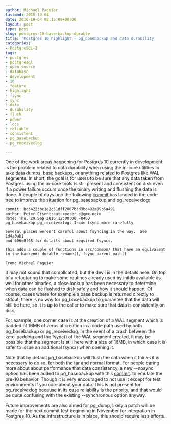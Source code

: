 ```yaml
---
author: Michael Paquier
lastmod: 2016-10-04
date: 2016-10-04 08:15:09+00:00
layout: post
type: post
slug: postgres-10-base-backup-durable
title: 'Postgres 10 highlight - pg_basebackup and data durability'
categories:
- PostgreSQL-2
tags:
- postgres
- postgresql
- open source
- database
- development
- 10
- feature
- highlight
- fsync
- sync
- data
- durability
- flush
- power
- loss
- reliable
- consistent
- pg_basebackup
- pg_receivexlog

---
```


One of the work areas happening for Postgres 10 currently in development
is the problem related to data durability when using the in-core utilities
to take data dumps, base backups, or anything related to Postgres like
WAL segments. In short, the goal is for users to be sure that any data
taken from Postgres using the in-core tools is still present and consistent
on disk even if a power failure occurs once the binary writing and flushing
the data is done. A couple of days ago the following
[commit](http://git.postgresql.org/pg/commitdiff/bc34223bc1e2c51dff2007b3d3bd492a09b5a491)
has landed in the code tree to improve the situation for pg\_basebackup and
pg\_receivexlog:

    commit: bc34223bc1e2c51dff2007b3d3bd492a09b5a491
    author: Peter Eisentraut <peter_e@gmx.net>
    date: Thu, 29 Sep 2016 12:00:00 -0400
    pg_basebackup pg_receivexlog: Issue fsync more carefully

    Several places weren't careful about fsyncing in the way.  See 1d4a0ab1
    and 606e0f98 for details about required fsyncs.

    This adds a couple of functions in src/common/ that have an equivalent
    in the backend: durable_rename(), fsync_parent_path()

    From: Michael Paquier

It may not sound that complicated, but the devil is in the details here. On
top of a refactoring to make some routines already used by initdb available
as well for other binaries, a close lookup has been necessary to determine
when data can be flushed to disk safely and how it should happen. Of course,
cases where for example a base backup is returned directly to stdout, there
is no way for pg\_basebackup to guarantee that the data will still be here,
so it is up to the caller to make sure that data is consistently on disk.

For example, one corner case is at the creation of a WAL segment which is
padded of 16MB of zeros at creation in a code path used by both pg\_basebackup
or pg\_receivexlog. In the event of a crash between the zero-padding and
the fsync() of the WAL segment created, it may be possible that the segment
is still here with a size of 16MB, in which case it is safer to issue an
additional fsync() when opening it.

Note that by default pg\_basebackup will flush the data when it thinks
it is necessary to do so, for both the tar and normal format. For people
caring more about about performance that data consistency, a new --nosync
option has been added to pg\_basebackup with this
[commit](http://git.postgresql.org/pg/commitdiff/6ed2d8584cc680a2d6898480de74a57cd96176b5).
to emulate the pre-10 behavior. Though it is very encouraged to not use
it except for test environments if you care about your data. This is not
present for pg\_receivexlog because in its case reliability is the priority,
and that would be quite confusing with the existing --synchronous option
anyway.

Future improvements are also aimed for pg\_dump, likely a patch will be
made for the next commit fest beginning in November for integration in
Postgres 10. As the infrastructure is in place, this should require less
efforts.
